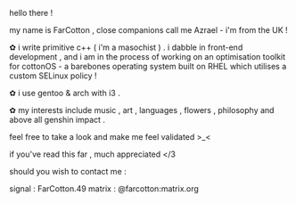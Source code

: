 hello there !

my name is FarCotton , close companions call me Azrael - i'm from the UK !

✿ i write primitive c++ ( i'm a masochist ) . i dabble in front-end development , and i am in the process of working on an optimisation toolkit for cottonOS - a barebones operating system built on RHEL which utilises a custom SELinux policy ! 

✿ i use gentoo & arch with i3 .

✿ my interests include music , art , languages , flowers , philosophy and above all genshin impact .

feel free to take a look and make me feel validated >_<

if you've read this far , much appreciated </3



should you wish to contact me :

signal : FarCotton.49
matrix : @farcotton:matrix.org

